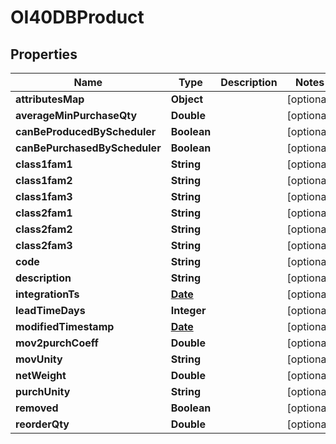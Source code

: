 
# OI40DBProduct

## Properties
Name | Type | Description | Notes
------------ | ------------- | ------------- | -------------
**attributesMap** | **Object** |  |  [optional]
**averageMinPurchaseQty** | **Double** |  |  [optional]
**canBeProducedByScheduler** | **Boolean** |  |  [optional]
**canBePurchasedByScheduler** | **Boolean** |  |  [optional]
**class1fam1** | **String** |  |  [optional]
**class1fam2** | **String** |  |  [optional]
**class1fam3** | **String** |  |  [optional]
**class2fam1** | **String** |  |  [optional]
**class2fam2** | **String** |  |  [optional]
**class2fam3** | **String** |  |  [optional]
**code** | **String** |  |  [optional]
**description** | **String** |  |  [optional]
**integrationTs** | [**Date**](Date.md) |  |  [optional]
**leadTimeDays** | **Integer** |  |  [optional]
**modifiedTimestamp** | [**Date**](Date.md) |  |  [optional]
**mov2purchCoeff** | **Double** |  |  [optional]
**movUnity** | **String** |  |  [optional]
**netWeight** | **Double** |  |  [optional]
**purchUnity** | **String** |  |  [optional]
**removed** | **Boolean** |  |  [optional]
**reorderQty** | **Double** |  |  [optional]



